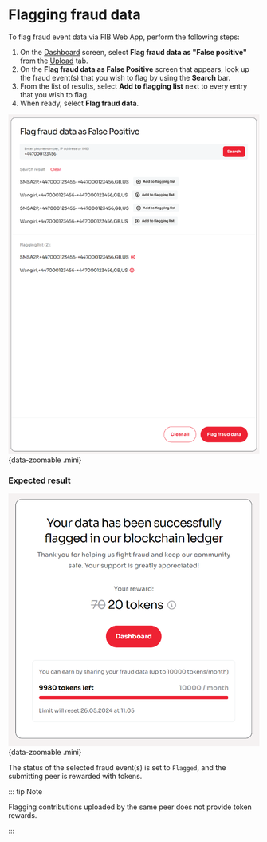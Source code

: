 # Flagging fraud data

To flag fraud event data via FIB Web App, perform the following steps:

1. On the [Dashboard](../overview/web-interface.md#dashboard) screen, select **Flag fraud data as "False positive"** from the [Upload](../overview/web-interface.md#upload) tab.
2. On the **Flag fraud data as False Positive** screen that appears, look up the fraud event(s) that you wish to flag by using the **Search** bar.
3. From the list of results, select **Add to flagging list** next to every entry that you wish to flag.
4. When ready, select **Flag fraud data**.

![Flagging fraud data](../img/s-flag.png){data-zoomable .mini}

### Expected result

![Fraud data successfully flagged](../img/s-flag-success.png){data-zoomable .mini}

The status of the selected fraud event(s) is set to `Flagged`, and the submitting peer is rewarded with tokens.

::: tip Note

Flagging contributions uploaded by the same peer does not provide token rewards.

:::
